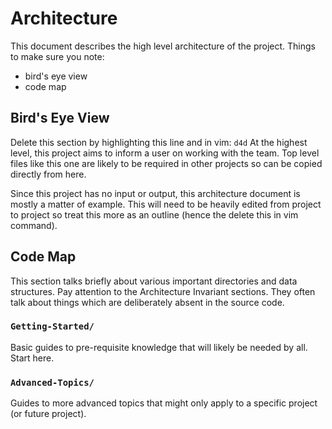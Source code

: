 # Architecture

This document describes the high level architecture of the project.  Things to make sure you note:
* bird's eye view
* code map

## Bird's Eye View
Delete this section by highlighting this line and in vim: `d4d`
At the highest level, this project aims to inform a user on working with the team.  Top level 
files like this one are likely to be required in other projects so can be copied directly from here.

Since this project has no input or output, this architecture document is mostly a matter of example.  This will need to 
be heavily edited from project to project so treat this more as an outline (hence the delete this 
in vim command).

## Code Map
This section talks briefly about various important directories and data structures. 
Pay attention to the Architecture Invariant sections. They often talk about things 
which are deliberately absent in the source code.

### `Getting-Started/`
Basic guides to pre-requisite knowledge that will likely be needed by all.  Start here.

### `Advanced-Topics/`
Guides to more advanced topics that might only apply to a specific project (or future project).

